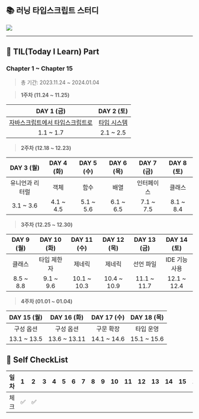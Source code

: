## 📚 러닝 타입스크립트 스터디

![](https://velog.velcdn.com/images/ninto_2/post/6d65e289-7557-46f4-88c2-b8e4c13eed4f/image.png)

---

## 📕 TIL(Today I Learn) Part

### Chapter 1 ~ Chapter 15

> 총 기간: 2023.11.24 ~ 2024.01.04

> **1주차 (11.24 ~ 11.25)**

|                                                DAY 1 (금)                                                |                            DAY 2 (토)                            |
| :------------------------------------------------------------------------------------------------------: | :--------------------------------------------------------------: |
| [자바스크립트에서 타입스크립트로](./docs/1_개념_1장~4장/1장_자바스크립트에서%20타입스크립트로/한수지.md) | [타입 시스템](./docs/1_개념_1장~4장/2장_타입%20시스템/한수지.md) |
|                                                1.1 ~ 1.7                                                 |                            2.1 ~ 2.5                             |

> **2주차 (12.18 ~ 12.23)**

|   DAY 3 (월)    | DAY 4 (화) | DAY 5 (수) | DAY 6 (목) | DAY 7 (금) | DAY 8 (토) |
| :-------------: | :--------: | :--------: | :--------: | :--------: | :--------: |
| 유니언과 리터럴 |    객체    |    함수    |    배열    | 인터페이스 |   클래스   |
|    3.1 ~ 3.6    | 4.1 ~ 4.5  | 5.1 ~ 5.6  | 6.1 ~ 6.5  | 7.1 ~ 7.5  | 8.1 ~ 8.4  |

> **3주차 (12.25 ~ 12.30)**

| DAY 9 (월) | DAY 10 (화) | DAY 11 (수) | DAY 12 (목) | DAY 13 (금) |  DAY 14 (토)  |
| :--------: | :---------: | :---------: | :---------: | :---------: | :-----------: |
|   클래스   | 타입 제한자 |   제네릭    |   제네릭    |  선언 파일  | IDE 기능 사용 |
| 8.5 ~ 8.8  |  9.1 ~ 9.6  | 10.1 ~ 10.3 | 10.4 ~ 10.9 | 11.1 ~ 11.7 |  12.1 ~ 12.4  |

> **4주차 (01.01 ~ 01.04)**

| DAY 15 (월) | DAY 16 (화)  | DAY 17 (수) | DAY 18 (목) |
| :---------: | :----------: | :---------: | :---------: |
|  구성 옵션  |  구성 옵션   |  구문 확장  |  타입 운영  |
| 13.1 ~ 13.5 | 13.6 ~ 13.11 | 14.1 ~ 14.6 | 15.1 ~ 15.6 |

## 📌 Self CheckList

| 일차 | 1   | 2   | 3   | 4   | 5   | 6   | 7   | 8   | 9   | 10  | 11  | 12  | 13  | 14  | 15  | 16  | 17  | 18  |
| :--- | :-- | :-- | :-- | :-- | :-- | :-- | :-- | :-- | :-- | :-- | :-- | :-- | :-- | :-- | :-- | :-- | :-- | --- |
| 체크 | ✅  | ✅  |     |     |     |     |     |     |     |     |     |     |     |     |     |     |     |     |

